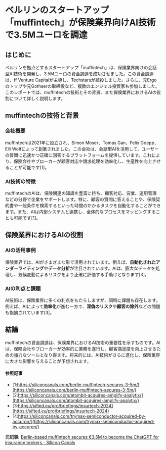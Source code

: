 # ベルリンのスタートアップ「muffintech」が保険業界向けAI技術で3.5Mユーロを調達

## はじめに

ベルリンを拠点とするスタートアップ「muffintech」は、保険業界向けの会話型AI技術を開発し、3.5Mユーロの資金調達を成功させました。この資金調達は、ff Venture Capitalが主導し、Techstarsが続投しました。さらに、元Ergoのトップや元Gothaerの取締役など、複数のエンジェル投資家も参加しました。このレポートでは、muffintechの技術とその背景、また保険業界におけるAIの役割について詳しく説明します。

## muffintechの技術と背景

### 会社概要

muffintechは2021年に設立され、Simon Moser、Tomas Gan、Felix Goepp、Elli Wolfによって創業されました。この会社は、会話型AIを活用して、ユーザーの質問に迅速かつ正確に回答するプラットフォームを提供しています。これにより、保険会社やブローカーが顧客対応や請求処理を効率化し、生産性を向上させることが可能です[1]。

### AI技術の特徴

muffintechのAIは、保険関連の知識を豊富に持ち、顧客対応、営業、運用管理などの分野で企業をサポートします。特に、顧客の質問に答えることや、保険契約書や一般条件を検索するといった時間のかかるタスクを自動化することができます。また、AIは内部システムと連携し、全体的なプロセスをマッピングすることも可能です[1]。

## 保険業界におけるAIの役割

### AIの活用事例

保険業界では、AIがさまざまな形で活用されています。例えば、**自動化されたアンダーライティング**や**データ分析**が注目されています。AIは、膨大なデータを処理し、気候変動によるリスクをより正確に評価する手助けとなります[3]。

### AIの利点と課題

AI技術は、保険業界に多くの利点をもたらしますが、同時に課題も存在します。例えば、AIによって**効率化**が進む一方で、**深偽のリスク**や**顧客の除外**などの問題も指摘されています[3]。

## 結論

muffintechの資金調達は、保険業界におけるAI技術の重要性を示すものです。AIは、保険会社やブローカーが効率的に業務を遂行し、顧客満足度を向上させるための強力なツールとなり得ます。将来的には、AI技術がさらに進化し、保険業界に大きな影響を与えることが予想されます。

#### 参照記事
- [1:https://siliconcanals.com/berlin-muffintech-secures-3-5m/](https://siliconcanals.com/berlin-muffintech-secures-3-5m/)
- [2:https://siliconcanals.com/atombit-acquires-amplify-analytix/](https://siliconcanals.com/atombit-acquires-amplify-analytix/)
- [3:https://sifted.eu/pro/briefings/insurtech-2024](https://sifted.eu/pro/briefings/insurtech-2024)
- [4:https://siliconcanals.com/trymax-semiconductor-acquired-by-accuron/](https://siliconcanals.com/trymax-semiconductor-acquired-by-accuron/)


**元記事:** [Berlin-based muffintech secures €3.5M to become the ChatGPT for insurance brokers - Silicon Canals](https://siliconcanals.com/berlin-muffintech-secures-3-5m/)